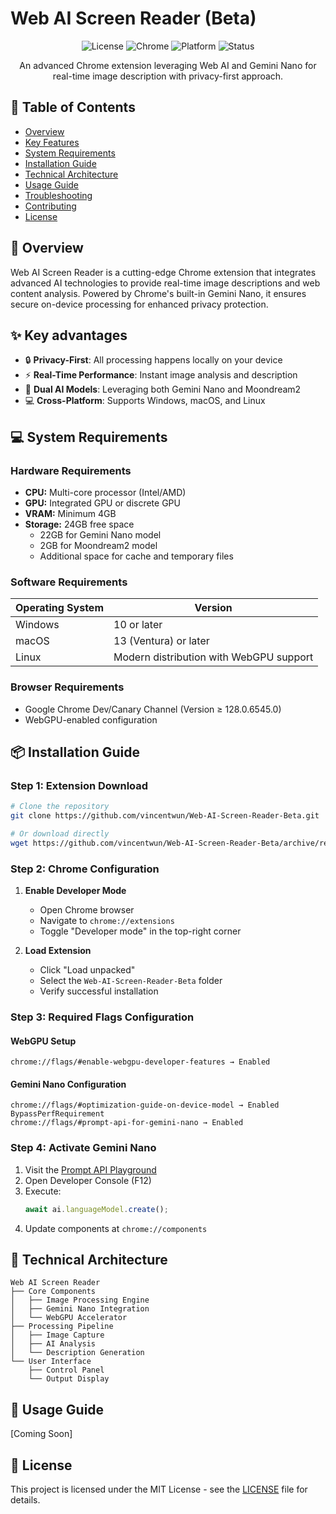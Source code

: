 # Web AI Screen Reader (Beta)

<div align="center">

![License](https://img.shields.io/badge/license-MIT-blue.svg)
![Chrome](https://img.shields.io/badge/Chrome-v128.0.6545.0+-green.svg)
![Platform](https://img.shields.io/badge/platform-Windows%20|%20MacOS%20|%20Linux-lightgrey)
![Status](https://img.shields.io/badge/status-beta-orange)

An advanced Chrome extension leveraging Web AI and Gemini Nano for real-time image description with privacy-first approach.

</div>

## 📑 Table of Contents
- [Overview](#overview)
- [Key Features](#key-features)
- [System Requirements](#system-requirements)
- [Installation Guide](#installation-guide)
- [Technical Architecture](#technical-architecture)
- [Usage Guide](#usage-guide)
- [Troubleshooting](#troubleshooting)
- [Contributing](#contributing)
- [License](#license)

## 🎯 Overview
Web AI Screen Reader is a cutting-edge Chrome extension that integrates advanced AI technologies to provide real-time image descriptions and web content analysis. Powered by Chrome's built-in Gemini Nano, it ensures secure on-device processing for enhanced privacy protection.

## ✨ Key advantages
- 🔒 **Privacy-First**: All processing happens locally on your device
- ⚡ **Real-Time Performance**: Instant image analysis and description
- 🤖 **Dual AI Models**: Leveraging both Gemini Nano and Moondream2
- 💻 **Cross-Platform**: Supports Windows, macOS, and Linux

## 💻 System Requirements

### Hardware Requirements
- **CPU:** Multi-core processor (Intel/AMD)
- **GPU:** Integrated GPU or discrete GPU
- **VRAM:** Minimum 4GB
- **Storage:** 24GB free space
  - 22GB for Gemini Nano model
  - 2GB for Moondream2 model
  - Additional space for cache and temporary files

### Software Requirements
| Operating System | Version |
|-----------------|---------|
| Windows | 10 or later |
| macOS | 13 (Ventura) or later |
| Linux | Modern distribution with WebGPU support |

### Browser Requirements
- Google Chrome Dev/Canary Channel (Version ≥ 128.0.6545.0)
- WebGPU-enabled configuration

## 📦 Installation Guide

### Step 1: Extension Download
```bash
# Clone the repository
git clone https://github.com/vincentwun/Web-AI-Screen-Reader-Beta.git

# Or download directly
wget https://github.com/vincentwun/Web-AI-Screen-Reader-Beta/archive/refs/heads/main.zip
```

### Step 2: Chrome Configuration
1. **Enable Developer Mode**
   - Open Chrome browser
   - Navigate to `chrome://extensions`
   - Toggle "Developer mode" in the top-right corner

2. **Load Extension**
   - Click "Load unpacked"
   - Select the `Web-AI-Screen-Reader-Beta` folder
   - Verify successful installation

### Step 3: Required Flags Configuration

#### WebGPU Setup
```
chrome://flags/#enable-webgpu-developer-features → Enabled
```

#### Gemini Nano Configuration
```
chrome://flags/#optimization-guide-on-device-model → Enabled BypassPerfRequirement
chrome://flags/#prompt-api-for-gemini-nano → Enabled
```

### Step 4: Activate Gemini Nano
1. Visit the [Prompt API Playground](https://chrome.dev/web-ai-demos/prompt-api-playground/)
2. Open Developer Console (F12)
3. Execute:
   ```javascript
   await ai.languageModel.create();
   ```
4. Update components at `chrome://components`

## 🔧 Technical Architecture
```
Web AI Screen Reader
├── Core Components
│   ├── Image Processing Engine
│   ├── Gemini Nano Integration
│   └── WebGPU Accelerator
├── Processing Pipeline
│   ├── Image Capture
│   ├── AI Analysis
│   └── Description Generation
└── User Interface
    ├── Control Panel
    └── Output Display
```

## 📘 Usage Guide
[Coming Soon]

## 📄 License
This project is licensed under the MIT License - see the [LICENSE](LICENSE) file for details.